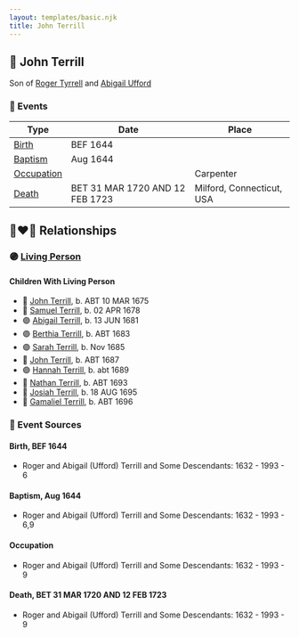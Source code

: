 ```yaml
---
layout: templates/basic.njk
title: John Terrill
---
```

## 🔵 John Terrill

Son of [Roger Tyrrell](/people/2/2108514) and [Abigail Ufford](/people/9/99473444)

### 📆 Events

Type | Date | Place
------ | ------ | ------
[Birth](#event-4029f080-594f-45b9-af38-ada73785784d) | BEF 1644 |
[Baptism](#event-78d95b3b-c266-41ac-a499-a30755711161) | Aug 1644 |
[Occupation](#event-1ed43ad6-e6dc-41d4-9c50-f23a71a495ed) |  | Carpenter
[Death](#event-6b4e945f-03a8-4abd-a03b-1407ff404fbb) | BET 31 MAR 1720 AND 12 FEB 1723 | Milford, Connecticut, USA

## 👩‍❤️‍👨 Relationships

### 🟣 [Living Person](/people/4/48582652)

#### Children With Living Person
* 🔵 [John Terrill](/people/7/7349384), b. ABT 10 MAR 1675
* 🔵 [Samuel Terrill](/people/7/74196422), b. 02 APR 1678
* 🟣 [Abigail Terrill](/people/9/95305216), b. 13 JUN 1681
* 🟣 [Berthia Terrill](/people/7/78343120), b. ABT 1683
* 🟣 [Sarah Terrill](/people/2/2405910), b. Nov 1685
* 🔵 [John Terrill](/people/1/13695735), b. ABT 1687
* 🟣 [Hannah Terrill](/people/7/73926783), b. abt 1689
* 🔵 [Nathan Terrill](/people/9/9608654), b. ABT 1693
* 🔵 [Josiah Terrill](/people/8/80183041), b. 18 AUG 1695
* 🔵 [Gamaliel Terrill](/people/8/82123968), b. ABT 1696
### 📰 Event Sources

#### <a id="event-4029f080-594f-45b9-af38-ada73785784d"></a> Birth, BEF 1644
* Roger and Abigail (Ufford) Terrill and Some Descendants: 1632 - 1993  - 6

#### <a id="event-78d95b3b-c266-41ac-a499-a30755711161"></a> Baptism, Aug 1644
* Roger and Abigail (Ufford) Terrill and Some Descendants: 1632 - 1993  - 6,9

#### <a id="event-1ed43ad6-e6dc-41d4-9c50-f23a71a495ed"></a> Occupation
* Roger and Abigail (Ufford) Terrill and Some Descendants: 1632 - 1993  - 9

#### <a id="event-6b4e945f-03a8-4abd-a03b-1407ff404fbb"></a> Death, BET 31 MAR 1720 AND 12 FEB 1723
* Roger and Abigail (Ufford) Terrill and Some Descendants: 1632 - 1993  - 9